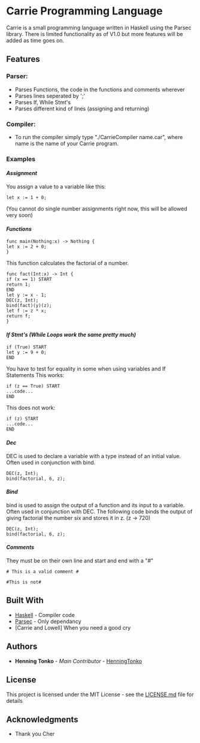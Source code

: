 # Carrie Programming Language
Carrie is a small programming language written in Haskell using the Parsec library. There is limited functionality as of V1.0 but more features will be added as time goes on.

## Features
### Parser:
* Parses Functions, the code in the functions and comments wherever
* Parses lines seperated by ';'
* Parses If, While Stmt's
* Parses different kind of lines (assigning and returning)

### Compiler:
* To run the compiler simply type "./CarrieCompiler name.car", where name is the name of your Carrie program.

### Examples

#### ___Assignment___
You assign a value to a variable like this:
```
let x := 1 + 0;
```
(You cannot do single number assignments right now, this will be allowed very soon)

#### ___Functions___
```
func main(Nothing:x) -> Nothing {
let x := 2 + 0;
}
```

This function calculates the factorial of a number.
```
func fact(Int:x) -> Int {
if (x == 1) START
return 1;
END
let y := x - 1;
DEC(z, Int);
bind(fact)(y)(z);
let f := z * x;
return f;
}
```

#### ___If Stmt's (While Loops work the same pretty much)___
```
if (True) START
let y := 9 + 0;
END
```

You have to test for equality in some when using variables and If Statements
This works:

```
if (z == True) START
...code...
END
```

This does not work:
```
if (z) START
...code...
END
```

#### ___Dec___
DEC is used to declare a variable with a type instead of an initial value. Often used in conjunction with bind.
```
DEC(z, Int);
bind(factorial, 6, z);
```

#### ___Bind___
bind is used to assign the output of a function and its input to a variable. Often used in conjunction with DEC. The following code binds the output of giving factorial the number six and stores it in z. (z -> 720)
```
DEC(z, Int);
bind(factorial, 6, z);
```

#### ___Comments___
They must be on their own line and start and end with a "#"
```
# This is a valid comment #

#This is not#
```
## Built With

* [Haskell](https://www.haskell.org) - Compiler code
* [Parsec](https://hackage.haskell.org/package/parsec) - Only dependancy
* [Carrie and Lowell] When you need a good cry

## Authors

* **Henning Tonko** - *Main Contributor* - [HenningTonko](https://github.com/HenningTonko)

## License

This project is licensed under the MIT License - see the [LICENSE.md](LICENSE.md) file for details

## Acknowledgments

* Thank you Cher
